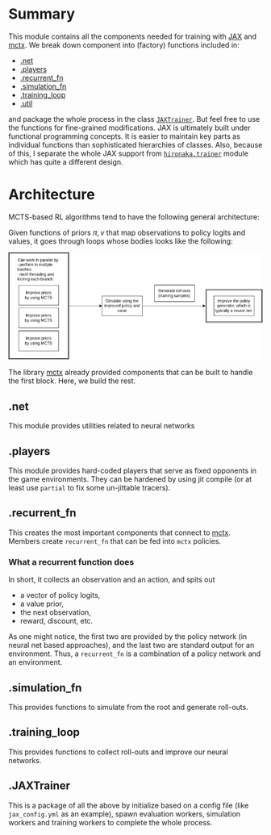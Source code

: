 # Summary
This module contains all the components needed for training with [JAX](https://github.com/google/jax) and [mctx](https://github.com/deepmind/mctx).
We break down component into (factory) functions included in:
 - [.net](net.py)
 - [.players](players.py)
 - [.recurrent_fn](recurrent_fn.py)
 - [.simulation_fn](simulation_fn.py)
 - [.training_loop](training_loop.py)
 - [.util](util.py)

and package the whole process in the class [`JAXTrainer`](JAXTrainer.py). But feel free to use the functions for fine-grained modifications. 
JAX is ultimately built under functional programming concepts. It is easier to maintain key parts as individual functions than sophisticated hierarchies of classes.
Also, because of this, I separate the whole JAX support from [`hironaka.trainer`](../trainer) module which has quite a different design.

# Architecture
MCTS-based RL algorithms tend to have the following general architecture:

Given functions of priors $\pi, v$ that map observations to policy logits and values, it goes through loops whose bodies looks like the following:

![architect](img/MCTS.png)

The library [mctx](https://github.com/deepmind/mctx) already provided components that can be built to handle the first block. Here, we build the rest.

## .net
This module provides utilities related to neural networks

## .players
This module provides hard-coded players that serve as fixed opponents in the game environments. They can be hardened by using jit compile (or at least use `partial` to fix some un-jittable tracers).

## .recurrent_fn
This creates the most important components that connect to [mctx](https://github.com/deepmind/mctx). Members create `recurrent_fn` that can be fed into `mctx` policies.

### What a recurrent function does
In short, it collects an observation and an action, and spits out
 - a vector of policy logits,
 - a value prior,
 - the next observation,
 - reward, discount, etc.

As one might notice, the first two are provided by the policy network (in neural net based approaches), and the last two are standard output for an environment. Thus, a `recurrent_fn` is a combination of a policy network and an environment.

## .simulation_fn
This provides functions to simulate from the root and generate roll-outs.

## .training_loop
This provides functions to collect roll-outs and improve our neural networks.

## .JAXTrainer
This is a package of all the above by initialize based on a config file (like `jax_config.yml` as an example), spawn evaluation workers, simulation workers and training workers to complete the whole process.